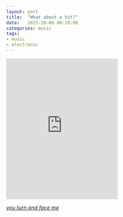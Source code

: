 ```yaml
---
layout: post
title:  "What about a hit?"
date:   2015-10-06 00:10:00
categories: music
tags:
- music
- electronic
---
```


<iframe src="https://embed.spotify.com/?uri=spotify%3Atrack%3A6vjWim6xU6tPjA42GxSp1U" width="300" height="380" frameborder="0" allowtransparency="true"></iframe>

<br />

<a href="http://www.complex.com/music/2015/07/hayden-james-new-song-premiere-something-about-you-odesza-remix" target="_blank"><i>you turn and face me</i></a>